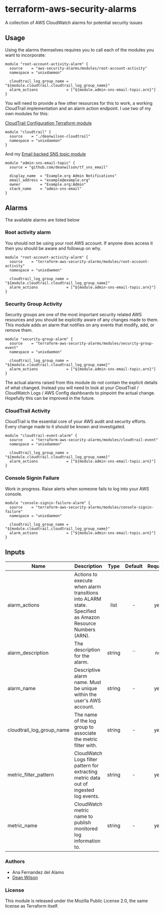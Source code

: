 # terraform-aws-security-alarms

A collection of AWS CloudWatch alarms for potential security issues

## Usage

Using the alarms themselves requires you to call each of the modules you
want to incorporate:

    module "root-account-activity-alarm" {
      source    = "aws-security-alarms/modules/root-account-activity"
      namespace = "unixdaemon"

      cloudtrail_log_group_name = "${module.cloudtrail.cloudtrail_log_group_name}"
      alarm_actions             = ["${module.admin-sns-email-topic.arn}"]
    }

You will need to provide a few other resources for this to work, a working
CloudTrail implementation and an alarm action endpoint. I use two of my own
modules for this:

[CloudTrail Configuration Terraform module](https://github.com/deanwilson/terraform-aws-cloudtrail)

    module "cloudtrail" {
      source    = "./deanwilson-cloudtrail"
      namespace = "unixdaemon"
    }

And my [Email backed SNS topic module](https://github.com/deanwilson/tf_sns_email)

    module "admin-sns-email-topic" {
      source = "github.com/deanwilson/tf_sns_email"

      display_name  = "Example.org Admin Notifications"
      email_address = "example@example.org"
      owner         = "Example.org:Admin"
      stack_name    = "admin-sns-email"
    }

## Alarms

The available alarms are listed below

### Root activity alarm

You should not be using your root AWS account. If anyone does access it then you
should be aware and followup on why.

    module "root-account-activity-alarm" {
      source    = "terraform-aws-security-alarms/modules/root-account-activity"
      namespace = "unixdaemon"

      cloudtrail_log_group_name = "${module.cloudtrail.cloudtrail_log_group_name}"
      alarm_actions             = ["${module.admin-sns-email-topic.arn}"]
    }

### Security Group Activity

Security groups are one of the most important security related AWS resources and
you should be explicitly aware of any changes made to them. This module adds an
alarm that notifies on any events that modify, add, or remove them.

    module "security-group-alarm" {
      source    = "terraform-aws-security-alarms/modules/security-group-event"
      namespace = "unixdaemon"

      cloudtrail_log_group_name = "${module.cloudtrail.cloudtrail_log_group_name}"
      alarm_actions             = ["${module.admin-sns-email-topic.arn}"]
    }

The actual alarms raised from this module do not contain the explicit details
of what changed. Instead you will need to look at your CloudTrail / CloudWatch
Logs / AWS Config dashboards to pinpoint the actual change. Hopefully this can
be improved in the future.

### CloudTrail Activity

CloudTrail is the essential core of your AWS audit and security efforts. Every
change made to it should be known and investigated.

    module "cloudtrail-event-alarm" {
      source    = "terraform-aws-security-alarms/modules/cloudtrail-event"
      namespace = "unixdaemon"

      cloudtrail_log_group_name = "${module.cloudtrail.cloudtrail_log_group_name}"
      alarm_actions             = ["${module.admin-sns-email-topic.arn}"]
    }

### Console Signin Failure

Work in progress. Raise alerts when someone fails to log into your AWS console.

    module "console-signin-failure-alarm" {
      source    = "terraform-aws-security-alarms/modules/console-signin-failure"
      namespace = "unixdaemon"

      cloudtrail_log_group_name = "${module.cloudtrail.cloudtrail_log_group_name}"
      alarm_actions             = ["${module.admin-sns-email-topic.arn}"]
    }

<!-- BEGINNING OF PRE-COMMIT-TERRAFORM DOCS HOOK -->

## Inputs

| Name | Description | Type | Default | Required |
|------|-------------|:----:|:-----:|:-----:|
| alarm_actions | Actions to execute when alarm transitions into ALARM state.  Specified as Amazon Resource Numbers (ARN). | list | - | yes |
| alarm_description | The description for the alarm. | string | `` | no |
| alarm_name | Descriptive alarm name. Must be unique within the user's AWS account. | string | - | yes |
| cloudtrail_log_group_name | The name of the log group to associate the metric filter with. | string | - | yes |
| metric_filter_pattern | CloudWatch Logs filter pattern for extracting metric data out of ingested log events. | string | - | yes |
| metric_name | CloudWatch metric name to publish monitored log information to. | string | - | yes |

<!-- END OF PRE-COMMIT-TERRAFORM DOCS HOOK -->

### Authors

 * Ana Fernandez del Alamo
 * [Dean Wilson](https://www.unixdaemon.net)

### License

This module is released under the Mozilla Public License 2.0, the
same license as Terraform itself.
